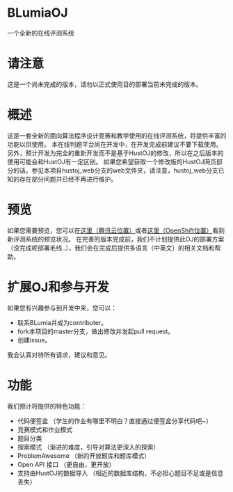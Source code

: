 # BLumiaOJ

一个全新的在线评测系统

请注意
===
这是一个尚未完成的版本，请勿以正式使用目的部署当前未完成的版本。

概述
===
这是一套全新的面向算法程序设计竞赛和教学使用的在线评测系统，将提供丰富的功能以供使用。
本在线判题平台尚在开发中，在开发完成前建议不要下载使用。另外，预计开发为完全的重新开发而不是基于HustOJ的修改，所以在之后版本的使用可能会和HustOJ有一定区别。
如果您希望获取一个修改版的HustOJ网页部分的话，参见本项目hustoj_web分支的web文件夹，请注意，hustoj_web分支已知的存在部分问题并已经不再进行维护。

预览
===
如果您需要预览，您可以在[这里（腾讯云位置）](http://oj.blumia.cn/BLumiaOJ/webframe/)或者[这里（OpenShift位置）](https://testbed-blumia.rhcloud.com/webframe/index.php)看到新评测系统的预览状况。
在完善的版本完成前，我们不计划提供此OJ的部署方案（没完成呢部署毛线..），我们会在完成后提供多语言（中英文）的相关文档和帮助。

扩展OJ和参与开发
===

如果您有兴趣参与到开发中来，您可以：

* 联系BLumia并成为contributer。
* fork本项目的master分支，做出修改并发起pull request。
* 创建issue。

我会认真对待所有请求，建议和意见。

功能
===
我们预计将提供的特色功能：

* 代码便签盒 （学生的作业有哪里不明白？直接通过便签盒分享代码吧~）
* 竞赛模式和作业模式 
* 题目分类
* 探索模式 （渐进的难度，引导对算法更深入的探索）
* ProblemAwesome （新的开放题库和题库模式）
* Open API 接口 （更自由，更开放）
* 支持由HustOJ的数据导入 （相近的数据库结构，不必担心题目不足或是信息丢失）
